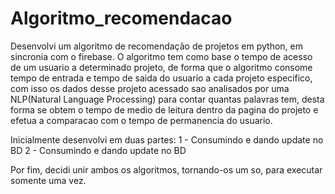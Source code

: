 # Algoritmo_recomendacao
Desenvolvi um algoritmo de recomendação de projetos em python, em sincronia com o firebase.
O algoritmo tem como base o tempo de acesso de um usuario a determinado projeto, de forma que o algoritmo consome tempo de entrada e tempo de saida do usuario a cada projeto especifico, com isso os dados desse projeto acessado sao analisados por uma NLP(Natural Language Processing) para contar quantas palavras tem, desta forma se obtem o tempo de medio de leitura dentro da pagina do projeto e efetua a comparacao com o tempo de permanencia do usuario.

Inicialmente desenvolvi em duas partes:
1 - Consumindo e dando update no BD
2 - Consumindo e dando update no BD

Por fim, decidi unir ambos os algoritmos, tornando-os um so, para executar somente uma vez.
